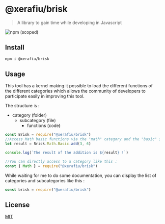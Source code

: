 # @xerafiu/brisk

> A library to gain time while developing in Javascript

![npm (scoped)](https://img.shields.io/npm/v/@xerafiu/brisk)

## Install

```bash
npm i @xerafiu/brisk
```

## Usage

This tool has a kernel making it possible to load the different functions of the different categories which allows the community of developers to participate easily in improving this tool.

The structure is :
  - category (folder)
    - subcategory (file)
      - functions (code)

```js
const Brisk = require("@xerafiu/brisk")
//Access Math basic functions via the "math" category and the "basic" subcategory
let result = Brisk.Math.Basic.add(3, 6)

console.log(`The result of the addition is ${result} !`)

//You can directly access to a category like this :
const { Math } = require("@xerafiu/brisk")
```

While waiting for me to do some documentation, you can display the list of categories and subcategories like this :
```js
const brisk = require("@xerafiu/brisk")

```

## License

[MIT](http://vjpr.mit-license.org)

[npm-image]: https://img.shields.io/npm/v/live-xxx.svg
[npm-url]: https://img.shields.io/npm/v/@xerafiu/brisk

